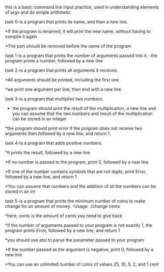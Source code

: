 this is a basic command line input practice, used in understanding elements of argv and do simple arithmetic.



task 0-is a program that prints its name, and then a new line.

*If the program is renamed, it will print the new name, without having to compile it again

*The part should be removed before the name of the program

task 1-is a program that prints the number of arguments passed into it. -the program prints a number, followed by a new line



task 2-is a program that prints all arguments it receives.



*All arguments should be printed, including the first one

*we print one argument per line, then end with a new line

task 3-is a program that multiplies two numbers.

* the program should print the result of the multiplication, a new line and you can assume that the two numbers and result of the multiplication can be stored in an integer 

*the program should print error if the program does not receive two arguments then followed by a new line, and return 1.



task 4-is a program that adds positive numbers. 

*it prints the result, followed by a new line 

*If no number is passed to the program, print 0, followed by a new line 

*If one of the number contains symbols that are not digits, print Error, followed by a new line, and return 1 

*You can assume that numbers and the addition of all the numbers can be stored in an int



task 5-is a program that prints the minimum number of coins to make change for an amount of money. -Usage: ./change cents 

*here, cents is the amount of cents you need to give back 

*if the number of arguments passed to your program is not exactly 1, the program prints Error, followed by a new line, and return 1 

*you should use atoi to parse the parameter passed to your program 

*If the number passed as the argument is negative, print 0, followed by a new line 

*You can use an unlimited number of coins of values 25, 10, 5, 2, and 1 cent

